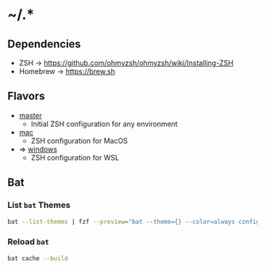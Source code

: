 # ~/.*

## Dependencies

- ZSH -> https://github.com/ohmyzsh/ohmyzsh/wiki/Installing-ZSH
- Homebrew -> https://brew.sh

## Flavors

- [master](https://github.com/igorracki/dotfiles)
  - Initial ZSH configuration for any environment
- [mac](https://github.com/igorracki/dotfiles/tree/mac)
  - ZSH configuration for MacOS
- => [windows](https://github.com/igorracki/dotfiles/tree/win)
  - ZSH configuration for WSL

## Bat

### List `bat` Themes

```bash
bat --list-themes | fzf --preview="bat --theme={} --color=always config/.zprofile"
```

### Reload `bat`

```bash
bat cache --build
```
